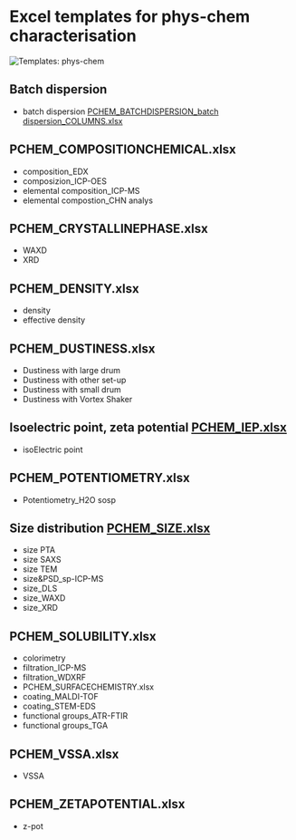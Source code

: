 # Excel templates for phys-chem characterisation

![Templates: phys-chem](images/templates_PCHEM.png "P-CHEM")

##	Batch dispersion 
*	batch dispersion [PCHEM_BATCHDISPERSION_batch dispersion_COLUMNS.xlsx](https://github.com/enanomapper/nmdataparser/tree/master/enmconvertor/src/site/resources/templates/PCHEM/BATCHDISPERSION)

##	PCHEM_COMPOSITIONCHEMICAL.xlsx
*	composition_EDX
*	composizion_ICP-OES
*	elemental composition_ICP-MS
*	elemental compostion_CHN analys

##	PCHEM_CRYSTALLINEPHASE.xlsx
*	WAXD
*	XRD

##	PCHEM_DENSITY.xlsx
*	density
*	effective density

##	PCHEM_DUSTINESS.xlsx
*	Dustiness with large drum
*	Dustiness with other set-up
*	Dustiness with small drum
*	Dustiness with Vortex Shaker

##	Isoelectric point, zeta potential [PCHEM_IEP.xlsx](https://github.com/enanomapper/nmdataparser/tree/master/enmconvertor/src/site/resources/templates/PCHEM/IEP)
*	isoElectric point

##	PCHEM_POTENTIOMETRY.xlsx
*	Potentiometry_H2O sosp

##	Size distribution [PCHEM_SIZE.xlsx](https://github.com/enanomapper/nmdataparser/tree/master/enmconvertor/src/site/resources/templates/PCHEM/SIZE)
*	size PTA
*	size SAXS
*	size TEM
*	size&PSD_sp-ICP-MS
*	size_DLS
*	size_WAXD
*	size_XRD

##	PCHEM_SOLUBILITY.xlsx
*	colorimetry
*	filtration_ICP-MS
*	filtration_WDXRF
*	PCHEM_SURFACECHEMISTRY.xlsx
*	coating_MALDI-TOF
*	coating_STEM-EDS
*	functional groups_ATR-FTIR
*	functional groups_TGA

##	PCHEM_VSSA.xlsx
*	VSSA

##	PCHEM_ZETAPOTENTIAL.xlsx
*	z-pot
	
